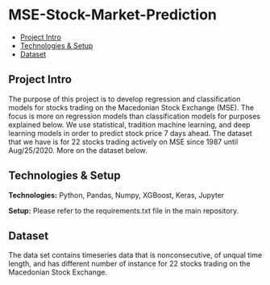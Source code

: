 # MSE-Stock-Market-Prediction
* [Project Intro](#project-intro)
* [Technologies & Setup](#technologies-&-setup)
* [Dataset](#dataset)


## Project Intro
The purpose of this project is to develop regression and classification models for stocks trading on the Macedonian Stock Exchange (MSE).
The focus is more on regression models than classification models for purposes explained below.
We use statistical, tradition machine learning, and deep learning models in order to predict stock price 7 days ahead.
The dataset that we have is for 22 stocks trading actively on MSE since 1987 until Aug/25/2020. More on the dataset below. 

## Technologies & Setup
**Technologies:**
Python, Pandas, Numpy, XGBoost, Keras, Jupyter

**Setup:**
Please refer to the requirements.txt file in the main repository.


## Dataset
The data set contains timeseries data that is nonconsecutive, of unqual time length, and has different number of instance for 22 stocks trading on the Macedonian Stock Exchange.
